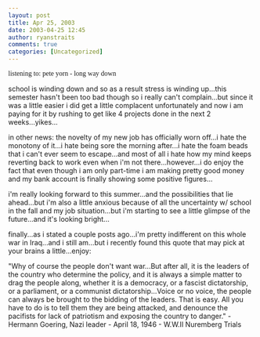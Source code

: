 ```yaml
---
layout: post
title: Apr 25, 2003
date: 2003-04-25 12:45
author: ryanstraits
comments: true
categories: [Uncategorized]
---
```

<span style="font-family:Verdana;">listening to: pete yorn - long way down</span>

school is winding down and so as a result stress is winding up...this semester hasn't been too bad though so i really can't complain...but since it was a little easier i did get a little complacent unfortunately and now i am paying for it by rushing to get like 4 projects done in the next 2 weeks...yikes...

in other news: the novelty of my new job has officially worn off...i hate the monotony of it...i hate being sore the morning after...i hate the foam beads that i can't ever seem to escape...and most of all i hate how my mind keeps reverting back to work even when i'm not there...however...i do enjoy the fact that even though i am only part-time i am making pretty good money and my bank account is finally showing some positive figures...

i'm really looking forward to this summer...and the possibilities that lie ahead...but i'm also a little anxious because of all the uncertainty w/ school in the fall and my job situation...but i'm starting to see a little glimpse of the future...and it's looking bright...

finally...as i stated a couple posts ago...i'm pretty indifferent on this whole war in Iraq...and i still am...but i recently found this quote that may pick at your brains a little...enjoy:

"Why of course the people don't want war...But after all, it is the leaders of the country who determine the policy, and it is always a simple matter to drag the people along, whether it is a democracy, or a fascist dictatorship, or a parliament, or a communist dictatorship...Voice or no voice, the people can always be brought to the bidding of the leaders. That is easy. All you have to do is to tell them they are being attacked, and denounce the pacifists for lack of patriotism and exposing the country to danger." -Hermann Goering, Nazi leader - April 18, 1946 - W.W.II Nuremberg Trials
